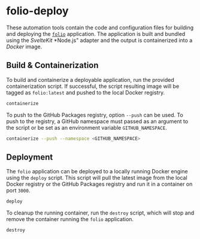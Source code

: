 # folio-deploy
These automation tools contain the code and configuration files for building and
deploying the [`folio`](https://github.com/icarlthiscode/folio) application. The
application is built and bundled using the *SvelteKit* *Node.js" adapter and the
output is containerized into a *Docker* image.

## Build & Containerization
To build and containerize a deployable application, run the provided
containerization script. If successful, the script resulting image will be
tagged as `folio:latest` and pushed to the local Docker registry.
```bash
containerize
```

To push to the GitHub Packages registry, option `--push` can be used. To push to
the registry, a GitHub namespace must passed as an argument to the script or be
set as an environment variable `GITHUB_NAMESPACE`.
```bash
containerize --push --namespace <GITHUB_NAMESPACE>
```

## Deployment
The `folio` application can be deployed to a locally running Docker engine
using the `deploy` script. This script will pull the latest image from the local
Docker registry or the GitHub Packages registry and run it in a container on
port `3000`.
```bash
deploy
```

To cleanup the running container, run the `destroy` script, which will stop and
remove the container running the `folio` application.
```bash
destroy
```
